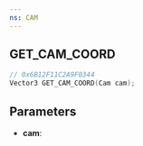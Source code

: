 ```yaml
---
ns: CAM
---
```

## GET_CAM_COORD

```c
// 0x6B12F11C2A9F0344
Vector3 GET_CAM_COORD(Cam cam);
```

## Parameters
* **cam**:
